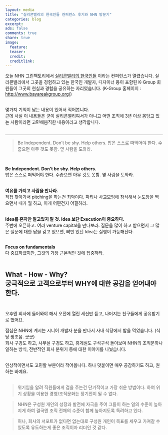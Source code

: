 ```yaml
---
layout: media
title: "실리콘밸리의 한국인들﻿ 컨퍼런스 후기와 NHN 방문기"
categories: blog
excerpt:
ads: false
comments: true
share: true
image:
  feature: 
  teaser: 
  credit: 
  creditlink: 
---
```


오늘 NHN 그린팩토리에서 <a href="http://startupall.kr/k_group_2014325/">실리콘밸리의 한국인들</a> 이라는 컨퍼런스가 열렸습니다.
실리콘밸리에서 그곳을 경험하고 있는 한국인 개발자, 디자이너 등이 포함된 K-Group 회원들이 그곳의 현실과 경험을 공유하는 자리였습니다. (K-Group 홈페이지 : http://www.bayareakgroup.org/)<br><br>

몇가지 기억이 남는 내용이 있어서 적어봅니다. <br>
근데 사실 이 내용들은 굳이 실리콘밸리여서가 아니고 어떤 조직에 3년 이상 몸담고 있는 사람이라면 고민해봄직한 내용이라고 생각합니다.  <br><br>

------
>Be Independent. Don't be shy. Help others.
>밥은 스스로 떠먹어야 한다. 수줍으면 아무 것도 못함. 옆 사람을 도와라.  

<br>

<b>Be Independent. Don't be shy. Help others.</b><br>
밥은 스스로 떠먹어야 한다. 수줍으면 아무 것도 못함. 옆 사람을 도와라. <br><br>  

<b>여유를 가지고 사람을 만나라. </b><br>
직접 찾아가서 pitching을 하는건 최악이다. 파티나 사교모임에 참석해서 눈도장을 찍으면서 내가 뭘 하고, 이게 어떤건지 어필하라. <br><br>

<b>Idea를 혼자만 알고있지 말 것. Idea 보단 Execution이 중요하다.</b><br>
주변에 오픈하고. 여러 venture capital을 만나보라. 질문을 많이 하고 받으면서 그 많은 질문에 대한 답을 갖고 있으면, 뼈만 있던 Idea는 실행이 가능해진다. <br><br>

<b>Focus on fundamentals </b><br>
다 중요하겠지만, 그것의 가장 근본적인 것에 집중하라. <br><br> 

<b>What - How - Why?  </b><br>
궁극적으로 고객으로부터 WHY에 대한 공감을 얻어내야 한다.  <br><br>
------

오후엔 회사에 들어와야 해서 오전에 열린 세션만 듣고, 나머지는 친구들에게 공유받기로 했어요.<br>

점심은 NHN에 계시는 시니어 개발자 분을 만나서 사내 식당에서 밥을 먹었습니다. (식당 짱조음. 굿굿)<br>
회사 구경도 하고, 사무실 구경도 하고, 휴게실도 구석구석 돌아보며 NHN의 조직문화나 일하는 방식, 전반적인 회사 분위기 등에 대한 이야기를 나눴습니다.<br><br>

인상적이면서도 고민할 부분이라 적어봅니다. 하나 덧붙이면 매우 공감하기도 하고, 원하는 바예요.<br><br>


>위기임을 알려 직원들에게 겁을 주는건 단기적이고 가장 쉬운 방법이다.
>하여 위기 상황을 이용한 경영/조직문화는 장기전이 될 수 없다.

>NHN은 구성원 개인의 성장과 발전에 자극을 주어 그들이 하는 일의 수준이 높아지게 하여 결국엔 조직 전체의 수준이 함께 높아지도록 독려하고 있다.

>허나, 회사의 서포트가 없다면 없는대로 구성원 개인이 목표를 세우고 가져갈 수 있도록 유도하는게 좋은 조직이자 리더인 것 같다.